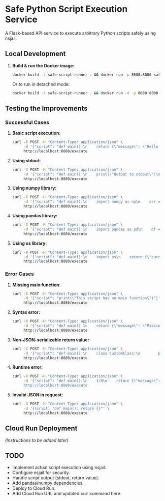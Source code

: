 # Safe Python Script Execution Service

A Flask-based API service to execute arbitrary Python scripts safely using nsjail.

## Local Development

1.  **Build & run the Docker image:**
    ```bash
    docker build -t safe-script-runner . && docker run -p 8080:8080 safe-script-runner
    ```

    Or to run in detached mode:
    ```bash
    docker build -t safe-script-runner . && docker run -d -p 8080:8080 --name script-executor safe-script-runner
    ```


## Testing the Improvements

### Successful Cases

1. **Basic script execution:**
   ```bash
   curl -X POST -H "Content-Type: application/json" \
        -d '{"script": "def main():\n    return {\"message\": \"Hello from script!\"}"}' \
        http://localhost:8080/execute
   ```

2. **Using stdout:**
   ```bash
   curl -X POST -H "Content-Type: application/json" \
        -d '{"script": "def main():\n    print(\"Output to stdout\")\n    return {\"message\": \"Hello from script!\"}"}' \
        http://localhost:8080/execute
   ```

3. **Using numpy library:**
   ```bash
   curl -X POST -H "Content-Type: application/json" \
        -d '{"script": "def main():\n    import numpy as np\n    arr = np.array([1, 2, 3])\n    return {\"sum\": int(np.sum(arr)), \"mean\": float(np.mean(arr))}"}' \
        http://localhost:8080/execute
   ```

4. **Using pandas library:**
   ```bash
   curl -X POST -H "Content-Type: application/json" \
        -d '{"script": "def main():\n    import pandas as pd\n    df = pd.DataFrame({\"A\": [1, 2, 3], \"B\": [4, 5, 6]})\n    return {\"columns\": list(df.columns), \"shape\": list(df.shape)}"}' \
        http://localhost:8080/execute
   ```

5. **Using os library:**
   ```bash
   curl -X POST -H "Content-Type: application/json" \
        -d '{"script": "def main():\n    import os\n    return {\"current_dir\": os.getcwd(), \"env_vars\": list(os.environ.keys())[:5]}"}' \
        http://localhost:8080/execute
   ```

### Error Cases

1. **Missing main function:**
   ```bash
   curl -X POST -H "Content-Type: application/json" \
        -d '{"script": "print(\"This script has no main function\")"}' \
        http://localhost:8080/execute
   ```

2. **Syntax error:**
   ```bash
   curl -X POST -H "Content-Type: application/json" \
        -d '{"script": "def main() \n    return {\"message\": \"Missing colon after function definition\"}"}' \
        http://localhost:8080/execute
   ```

3. **Non-JSON-serializable return value:**
   ```bash
   curl -X POST -H "Content-Type: application/json" \
        -d '{"script": "def main():\n    class CustomClass:\n        pass\n    return CustomClass()"}' \
        http://localhost:8080/execute
   ```

4. **Runtime error:**
   ```bash
   curl -X POST -H "Content-Type: application/json" \
        -d '{"script": "def main():\n    1/0\n    return {\"message\": \"This won't execute\"}"}' \
        http://localhost:8080/execute
   ```

5. **Invalid JSON in request:**
   ```bash
   curl -X POST -H "Content-Type: application/json" \
        -d '{script: "def main(): return {}"' \
        http://localhost:8080/execute
   ```

## Cloud Run Deployment

*(Instructions to be added later)*

## TODO

- Implement actual script execution using nsjail.
- Configure nsjail for security.
- Handle script output (stdout, return value).
- Add pandas/numpy dependencies.
- Deploy to Cloud Run.
- Add Cloud Run URL and updated curl command here. 